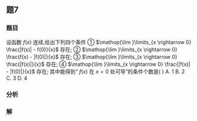 ## 题7
### 题目
设函数 $f(x)$ 连续,给出下列四个条件
① $\mathop{\lim }\limits_{x \rightarrow 0} \frac{|f(x)| - f(0)}{x}$ 存在; ② $\mathop{\lim }\limits_{x \rightarrow 0} \frac{f(x) - |f(0)|}{x}$ 存在;
③ $\mathop{\lim }\limits_{x \rightarrow 0} \frac{|f(x)|}{x}$ 存在; ④ $\mathop{\lim }\limits_{x \rightarrow 0} \frac{|f(x)| - |f(0)|}{x}$ 存在;
其中能得到“ $f(x)$ 在 $x = 0$ 处可导”的条件个数是( )
A. 1 B. 2 C. 3 D. 4
### 分析

### 解